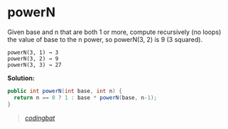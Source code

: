# powerN

Given base and n that are both 1 or more, compute recursively (no loops) the value of base to the n power, so powerN(3, 2) is 9 (3 squared).

```
powerN(3, 1) → 3
powerN(3, 2) → 9
powerN(3, 3) → 27
```

**Solution:**

```java
public int powerN(int base, int n) {
  return n == 0 ? 1 : base * powerN(base, n-1);
}
```

> _[codingbat](https://codingbat.com/prob/p158888)_